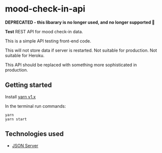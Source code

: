 # mood-check-in-api

**DEPRECATED - this libarary is no longer used, and no longer supported 🌅** 

**Test** REST API for mood check-in data.

This is a simple API testing front-end code.

This will not store data if server is restarted. Not suitable for production. Not suitable for Heroku.

This API should be replaced with something more sophisticated in production.

## Getting started

Install [yarn v1.x](https://classic.yarnpkg.com/)

In the terminal run commands:

```console
yarn
yarn start
```

## Technologies used

* [JSON Server](https://github.com/typicode/json-server)
